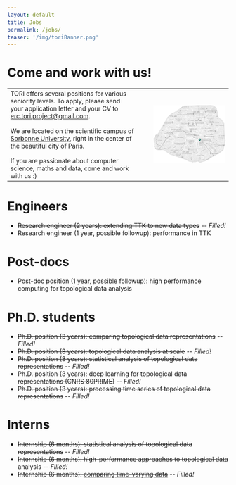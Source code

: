 ```yaml
---
layout: default
title: Jobs
permalink: /jobs/
teaser: '/img/toriBanner.png'
---
```


# Come and work with us!

<!--TORI offers several positions for various seniority levels.
To apply, thanks for sending your application letter and your CV to
[erc.tori.project@gmail.com](mailto:erc.tori.project@gmail.com).

If you are interested in topological data analysis, visualization and programming, come and work with us :)
 -->
<table>
  <tr>
  <td width="50%">
        TORI offers several positions for various seniority levels.
To apply, please send your application letter and your CV to
<a href="mailto:erc.tori.project@gmail.com">erc.tori.project@gmail.com</a>.
        <br>
        <br>
        We are located on the scientific campus of 
        <a target="new" href="https://www.sorbonne-universite.fr/en">
        Sorbonne University</a>, right in the center of the beautiful city of Paris.
        <br><br>
        If you are passionate about computer science, maths and data, come and work with us :)
<!--         If you are interested in topological data analysis, visualization and programming, come and work with us :) -->
        </td>
        <td width="5%" />
        <td width='30%'>
        <a 
href="/img/map.png" 
target='new'
        >
          <img src='/img/map.png' width="100%"/></a>
        </td>
      </tr>
</table>



# Engineers
- ~~Research engineer (2 years): extending TTK to new data types~~ -- *Filled!*
- Research engineer (1 year, possible followup): performance in TTK

# Post-docs
<!-- - Post-doc position (2 years): topological data analysis and visualization -->
- Post-doc position (1 year, possible followup): high performance computing for topological data analysis

# Ph.D. students
- ~~Ph.D. position (3 years): comparing topological data representations~~
  -- *Filled!*
- ~~Ph.D. position (3 years): topological data analysis at scale~~
  -- *Filled!*
- ~~Ph.D. position (3 years): statistical analysis of topological data representations~~ -- *Filled!*
- ~~Ph.D. position (3 years): deep learning for topological data representations (CNRS 80PRIME)~~ -- *Filled!*
- ~~Ph.D. position (3 years): processing time series of topological data representations~~ -- *Filled!*
<!-- - Ph.D. position (3 years): dimensionality reduction under topological constraints -->
<!--- Ph.D. position (3 years): topological metric learning (with the CEA)-->

<!-- - Ph.D. position (3 years): deep learning and topological data analysis for dimensionality reduction -->


# Interns
- ~~Internship (6 months): statistical analysis of topological data representations~~ -- *Filled!*
- ~~Internship (6 months): high-performance approaches to topological data analysis~~ -- *Filled!*
- ~~Internship (6 months): <a 
href="https://julien-tierny.github.io/stuff/openPositions/internship2022.pdf"
            onClick="javascript:_gaq.push(['_trackPageview',
            'stuff/openPositions/internship2022.pdf']);">comparing time-varying 
data</a>~~ -- *Filled!*

